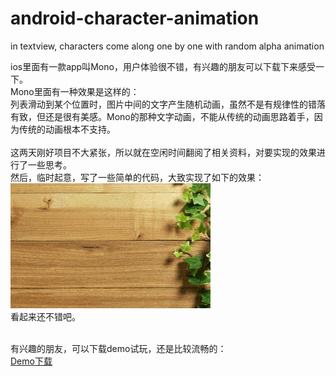 # android-character-animation
in textview, characters come along one by one with random alpha animation<br/>

ios里面有一款app叫Mono，用户体验很不错，有兴趣的朋友可以下载下来感受一下。<br/>
Mono里面有一种效果是这样的：<br/>
列表滑动到某个位置时，图片中间的文字产生随机动画，虽然不是有规律性的错落有致，但还是很有美感。Mono的那种文字动画，不能从传统的动画思路着手，因为传统的动画根本不支持。<br/><br/>
这两天刚好项目不大紧张，所以就在空闲时间翻阅了相关资料，对要实现的效果进行了一些思考。<br/>
然后，临时起意，写了一些简单的代码，大致实现了如下的效果：<br/>
<img src="screen.gif" width="320" height="200" /><br/>
看起来还不错吧。<br/><br/>

有兴趣的朋友，可以下载demo试玩，还是比较流畅的：<br/>
[Demo下载](TextViewAnimation.apk)




